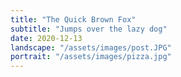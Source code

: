 ```yaml
---
title: "The Quick Brown Fox"
subtitle: "Jumps over the lazy dog"
date: 2020-12-13
landscape: "/assets/images/post.JPG"
portrait: "/assets/images/pizza.jpg"
---
```

